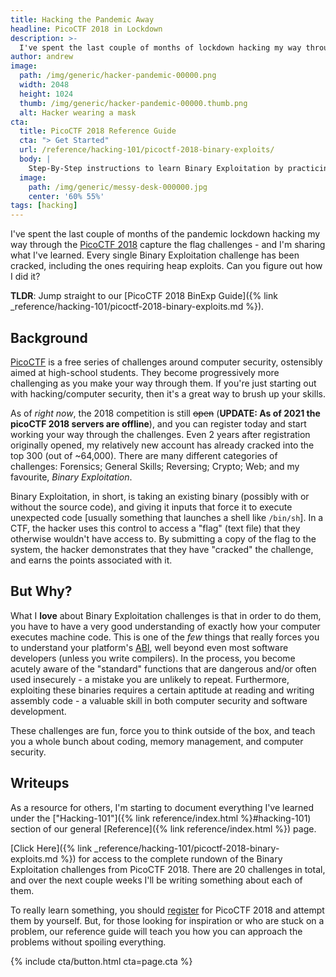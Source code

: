 ```yaml
---
title: Hacking the Pandemic Away
headline: PicoCTF 2018 in Lockdown
description: >-
  I've spent the last couple of months of lockdown hacking my way through the PicoCTF 2018 capture the flag challenges - and I'm sharing what I've learned. Every single Binary Exploitation challenge has been cracked, including the ones requiring heap exploits. Can you figure out how I did it?
author: andrew
image:
  path: /img/generic/hacker-pandemic-00000.png
  width: 2048
  height: 1024
  thumb: /img/generic/hacker-pandemic-00000.thumb.png
  alt: Hacker wearing a mask
cta:
  title: PicoCTF 2018 Reference Guide
  cta: "> Get Started"
  url: /reference/hacking-101/picoctf-2018-binary-exploits/
  body: |
    Step-By-Step instructions to learn Binary Exploitation by practicing on the PicoCTF 2018 challenges.
  image:
    path: /img/generic/messy-desk-000000.jpg
    center: '60% 55%'
tags: [hacking]
---
```

I've spent the last couple of months of the pandemic lockdown hacking my way through the [PicoCTF 2018](https://2018game.picoctf.com/) capture the flag challenges - and I'm sharing what I've learned. Every single Binary Exploitation challenge has been cracked, including the ones requiring heap exploits. Can you figure out how I did it?

**TLDR**: Jump straight to our [PicoCTF 2018 BinExp Guide]({% link _reference/hacking-101/picoctf-2018-binary-exploits.md %}).

## Background

[PicoCTF](https://picoctf.com/) is a free series of challenges around computer security, ostensibly aimed at high-school students. They become progressively more challenging as you make your way through them. If you're just starting out with hacking/computer security, then it's a great way to brush up your skills.

As of *right now*, the 2018 competition is still ~~open~~ (**UPDATE: As of 2021 the picoCTF 2018 servers are offline**), and you can register today and start working your way through the challenges. Even 2 years after registration originally opened, my relatively new account has already cracked into the top 300 (out of ~64,000). There are many different categories of challenges: Forensics; General Skills; Reversing; Crypto; Web; and my favourite, *Binary Exploitation*.

Binary Exploitation, in short, is taking an existing binary (possibly with or without the source code), and giving it inputs that force it to execute unexpected code [usually something that launches a shell like `/bin/sh`]. In a CTF, the hacker uses this control to access a "flag" (text file) that they otherwise wouldn't have access to. By submitting a copy of the flag to the system, the hacker demonstrates that they have "cracked" the challenge, and earns the points associated with it.

## But Why?

What I **love** about Binary Exploitation challenges is that in order to do them, you have to have a very good understanding of exactly how your computer executes machine code. This is one of the *few* things that really forces you to understand your platform's [ABI](https://en.wikipedia.org/wiki/Application_binary_interface), well beyond even most software developers (unless you write compilers). In the process, you become acutely aware of the "standard" functions that are dangerous and/or often used insecurely - a mistake you are unlikely to repeat. Furthermore, exploiting these binaries requires a certain aptitude at reading and writing assembly code - a valuable skill in both computer security and software development.

These challenges are fun, force you to think outside of the box, and teach you a whole bunch about coding, memory management, and computer security.

## Writeups

As a resource for others, I'm starting to document everything I've learned under the ["Hacking-101"]({% link reference/index.html %}#hacking-101) section of our general [Reference]({% link reference/index.html %}) page.

[Click Here]({% link _reference/hacking-101/picoctf-2018-binary-exploits.md %}) for access to the complete rundown of the Binary Exploitation challenges from PicoCTF 2018. There are 20 challenges in total, and over the next couple weeks I'll be writing something about each of them.

To really learn something, you should [register](https://2018game.picoctf.com/) for PicoCTF 2018 and attempt them by yourself. But, for those looking for inspiration or who are stuck on a problem, our reference guide will teach you how you can approach the problems without spoiling everything.

{% include cta/button.html cta=page.cta %}